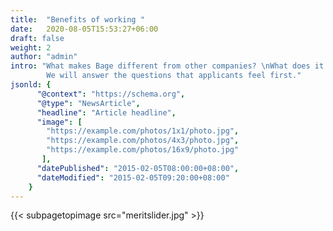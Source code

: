 ```yaml
---
title:  "Benefits of working "
date:   2020-08-05T15:53:27+06:00
draft: false
weight: 2
author: "admin"
intro: "What makes Bage different from other companies? \nWhat does it mean to work at Bage?\n 
        We will answer the questions that applicants feel first."
jsonld: {
      "@context": "https://schema.org",
      "@type": "NewsArticle",
      "headline": "Article headline",
      "image": [
        "https://example.com/photos/1x1/photo.jpg",
        "https://example.com/photos/4x3/photo.jpg",
        "https://example.com/photos/16x9/photo.jpg"
       ],
      "datePublished": "2015-02-05T08:00:00+08:00",
      "dateModified": "2015-02-05T09:20:00+08:00"
    }        
---
```

{{< subpagetopimage src="meritslider.jpg" >}}